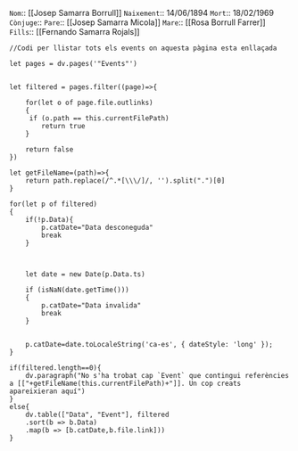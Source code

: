 `Nom`:: [[Josep Samarra Borrull]]
`Naixement`:: 14/06/1894
`Mort`:: 18/02/1969
`Cònjuge`::
`Pare`:: [[Josep Samarra Micola]]
`Mare`:: [[Rosa Borrull Farrer]]
`Fills`:: [[Fernando Samarra Rojals]]



```dataviewjs
//Codi per llistar tots els events on aquesta pàgina esta enllaçada

let pages = dv.pages('"Events"')


let filtered = pages.filter((page)=>{

	for(let o of page.file.outlinks)
	{
	 if (o.path == this.currentFilePath)
	 	return true
	}
	
	return false
})

let getFileName=(path)=>{
	return path.replace(/^.*[\\\/]/, '').split(".")[0]
}

for(let p of filtered)
{
	if(!p.Data){
		p.catDate="Data desconeguda"
		break
	}
	
	
	
	let date = new Date(p.Data.ts)
	
	if (isNaN(date.getTime()))
	{
		p.catDate="Data invalida"
		break
	}
	
	
	p.catDate=date.toLocaleString('ca-es', { dateStyle: 'long' });
}
	
if(filtered.length==0){
	dv.paragraph("No s'ha trobat cap `Event` que contingui referències a [["+getFileName(this.currentFilePath)+"]]. Un cop creats apareixieran aquí")
}
else{
	dv.table(["Data", "Event"], filtered
    .sort(b => b.Data)
    .map(b => [b.catDate,b.file.link]))
}


```
```